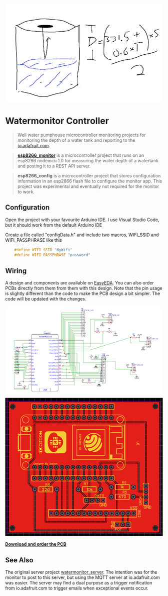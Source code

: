 ![Image](/images/WaterTankDiagram.png)

# Watermonitor Controller

> Well water pumphouse microcontroller monitoring projects for monitoring the depth of a water tank and reporting to the [io.adafruit.com](https://io.adafruit.com/).

> [**esp8266_monitor**](https://github.com/kokuda/watermonitor_controller/blob/master/esp8266_monitor/README.md) is a microcontroller project that runs on an esp8266 nodemcu 1.0 for measuring the water depth of a watertank and posting it to a REST API server.

> **esp8266_config** is a microcontroller project that stores configuration information in an esp2866 flash file to configure the monitor app. This project was experimental and eventually not required for the monitor to work.

## Configuration

Open the project with your favourite Arduino IDE. I use Visual Studio Code, but it should work from the default Arduino IDE

Create a file called "configData.h" and include two macros, WIFI_SSID and WIFI_PASSPHRASE like this

```C++
    #define WIFI_SSID "MyWifi"
    #define WIFI_PASSPHRASE "password"
```

## Wiring

A design and components are available on [EasyEDA](https://easyeda.com/kokuda/watermonitor_copy). You can also order PCBs directly from them from them with this design. Note that the pin usage is slightly different than the code to make the PCB design a bit simpler. The code will be updated with the changes.

![Image](/images/Circuit.png)
![Image](/images/PCB.png)

[**Download and order the PCB**](https://easyeda.com/kokuda/watermonitor_copy)

## See Also

The original server project [watermonitor_server](https://github.com/kokuda/watermonitor-server). The intention was for the monitor to post to this server, but using the MQTT server at io.adafruit.com was easier. The server may find a dual purpose as a trigger notification from io.adafruit.com to trigger emails when exceptional events occur.
